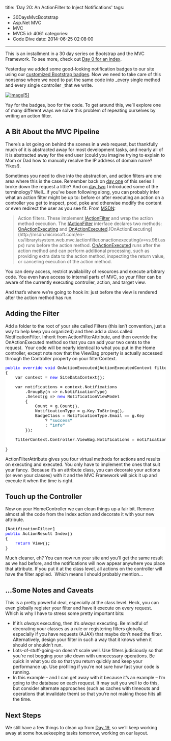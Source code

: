 title: 'Day 20: An ActionFilter to Inject Notifications'
tags:
  - 30DaysMvcBootstrap
  - Asp.Net MVC
  - MVC
  - MVC5
id: 4061
categories:
  - Code Dive
date: 2014-06-25 02:08:00
---

This is an installment in a 30 day series on Bootstrap and the MVC Framework. To see more, check out [Day 0 for an index](http://jameschambers.com/2014/06/day-0-boothstrapping-mvc-for-the-next-30-days/).

Yesterday we added some good-looking notification badges to our site using our [customized Bootstrap badges](http://jameschambers.com/2014/06/day-18-customizing-and-rendering-bootstrap-badges/). Now we need to take care of this nonsense where we need to put the same code into _every single method and every single controller _that we write.

[![image[5]](https://jcblogimages.blob.core.windows.net/img/2014/06/image5_thumb.png "image[5]")](https://jcblogimages.blob.core.windows.net/img/2014/06/image51.png)

Yay for the badges, boo for the code. To get around this, we’ll explore one of many different ways we solve this problem of repeating ourselves by writing an action filter.

## A Bit About the MVC Pipeline

There’s a lot going on behind the scenes in a web request, but thankfully much of it is abstracted away for most development tasks, and nearly all of it is abstracted away for the end user (could you imagine trying to explain to Mom or Dad how to manually resolve the IP address of domain name? Yikes!).

Sometimes you need to dive into the abstraction, and action filters are one area where this is the case. Remember back on [day one](http://jameschambers.com/2014/06/day-1-the-mvc-5-starter-project/) of this series I broke down the request a little? And on [day two](http://jameschambers.com/2014/06/day-2-examining-the-solution-structure/) I introduced some of the terminology? Well…if you’ve been following along, you can probably infer what an action filter might be up to: before or after executing an action on a controller you get to inspect, prod, poke and otherwise modify the content or even redirect the user as you see fit. From [MSDN](http://msdn.microsoft.com/en-us/library/gg416513(vs.98).aspx):
 > Action filters. These implement [IActionFilter](http://msdn.microsoft.com/en-us/library/system.web.mvc.iactionfilter(v=vs.98).aspx) and wrap the action method execution. The [IActionFilter](http://msdn.microsoft.com/en-us/library/system.web.mvc.iactionfilter(v=vs.98).aspx) interface declares two methods: [OnActionExecuting](http://msdn.microsoft.com/en-us/library/system.web.mvc.iactionfilter.onactionexecuting(v=vs.98).aspx) and [OnActionExecuted](http://msdn.microsoft.com/en-us/library/system.web.mvc.iactionfilter.onactionexecuted(v=vs.98).aspx).[OnActionExecuting](http://msdn.microsoft.com/en-us/library/system.web.mvc.iactionfilter.onactionexecuting(v=vs.98).aspx) runs before the action method. [OnActionExecuted](http://msdn.microsoft.com/en-us/library/system.web.mvc.iactionfilter.onactionexecuted(v=vs.98).aspx) runs after the action method and can perform additional processing, such as providing extra data to the action method, inspecting the return value, or canceling execution of the action method. 

You can deny access, restrict availability of resources and execute arbitrary code. You even have access to internal parts of MVC, so your filter can be aware of the currently executing controller, action, and target view.

And that’s where we’re going to hook in: just before the view is rendered after the action method has run.

## Adding the Filter

Add a folder to the root of your site called Filters (this isn’t convention, just a way to help keep you organized) and then add a class called NotificationFilter. Inherit from ActionFilterAttribute, and then override the OnActionExecuted method so that you can add your two cents to the request.&nbsp; Your code will be nearly identical to what you put in the Home controller, except note now that the ViewBag property is actually accessed through the Controller property on your filterContext.
<pre class="csharpcode"><span class="kwrd">public</span> <span class="kwrd">override</span> <span class="kwrd">void</span> OnActionExecuted(ActionExecutedContext filterContext)
{
    var context = <span class="kwrd">new</span> SiteDataContext();

    var notifications = context.Notifications
        .GroupBy(n =&gt; n.NotificationType)
        .Select(g =&gt; <span class="kwrd">new</span> NotificationViewModel
        {
            Count = g.Count(),
            NotificationType = g.Key.ToString(),
            BadgeClass = NotificationType.Email == g.Key
                ? <span class="str">"success"</span>
                : <span class="str">"info"</span>
        });

    filterContext.Controller.ViewBag.Notifications = notifications;

}</pre>
<style type="text/css">.csharpcode, .csharpcode pre
{
	font-size: small;
	color: black;
	font-family: consolas, "Courier New", courier, monospace;
	background-color: #ffffff;
	/*white-space: pre;*/
}
.csharpcode pre { margin: 0em; }
.csharpcode .rem { color: #008000; }
.csharpcode .kwrd { color: #0000ff; }
.csharpcode .str { color: #006080; }
.csharpcode .op { color: #0000c0; }
.csharpcode .preproc { color: #cc6633; }
.csharpcode .asp { background-color: #ffff00; }
.csharpcode .html { color: #800000; }
.csharpcode .attr { color: #ff0000; }
.csharpcode .alt 
{
	background-color: #f4f4f4;
	width: 100%;
	margin: 0em;
}
.csharpcode .lnum { color: #606060; }
</style>

ActionFilterAttribute gives you four virtual methods for actions and results on executing and executed. You only have to implement the ones that suit your fancy.&nbsp; Because it’s an attribute class, you can decorate your actions (or even your classes) with it and the MVC Framework will pick it up and execute it when the time is right.

## Touch up the Controller

Now on your HomeController we can clean things up a fair bit. Remove almost all the code from the Index action and decorate it with your new attribute.
<pre class="csharpcode">[NotificationFilter]
<span class="kwrd">public</span> ActionResult Index()
{
    <span class="kwrd">return</span> View();
}</pre>
<style type="text/css">.csharpcode, .csharpcode pre
{
	font-size: small;
	color: black;
	font-family: consolas, "Courier New", courier, monospace;
	background-color: #ffffff;
	/*white-space: pre;*/
}
.csharpcode pre { margin: 0em; }
.csharpcode .rem { color: #008000; }
.csharpcode .kwrd { color: #0000ff; }
.csharpcode .str { color: #006080; }
.csharpcode .op { color: #0000c0; }
.csharpcode .preproc { color: #cc6633; }
.csharpcode .asp { background-color: #ffff00; }
.csharpcode .html { color: #800000; }
.csharpcode .attr { color: #ff0000; }
.csharpcode .alt 
{
	background-color: #f4f4f4;
	width: 100%;
	margin: 0em;
}
.csharpcode .lnum { color: #606060; }
</style>

Much cleaner, eh? You can now run your site and you’ll get the same result as we had before, and the notifications will now appear anywhere you place that attribute. If you put it at the class level, all actions on the controller will have the filter applied.&nbsp; Which means I should probably mention…

## …Some Notes and Caveats

This is a pretty powerful deal, especially at the class level. Heck, you can even globally register your filter and have it execute on every request. Which is why I have to stress some pretty important bits:

*   If it’s _always_ executing, then it’s _always_ executing. Be mindful of decorating your classes as a rule or registering filters globally, especially if you have requests (AJAX) that maybe don’t need the filter.&nbsp; Alternatively, design your filter in such a way that it knows when it should or shouldn’t run.
*   Lots-of-stuff-going-on doesn’t scale well. Use filters judiciously so that you’re not bogging your site down with unnecessary operations. Be quick in what you do so that you return quickly and keep your performance up. Use profiling if you’re not sure how fast your code is running.
*   In this example – and I can get away with it because it’s an example – I’m going to the database on each request. It may suit you well to do this, but consider alternate approaches (such as caches with timeouts and operations that invalidate them) so that you’re not making those hits all the time.

## Next Steps

We still have a few things to clean up from [Day 19](http://jameschambers.com/2014/06/day-19-long-running-notifications-using-badges-and-entity-framework-code-first/), so we’ll keep working away at some housekeeping tasks tomorrow, working on our layout. 